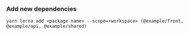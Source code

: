 ### Add new dependencies

```
yarn lerna add <package name> --scope=<workspace> (@example/front, @example/api, @example/shared)
```

